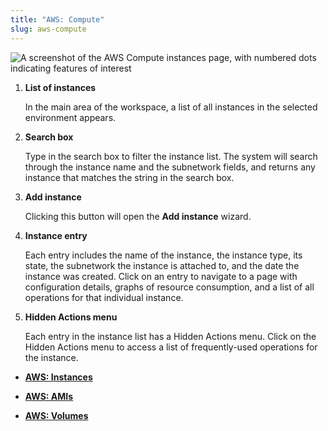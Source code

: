 ```yaml
---
title: "AWS: Compute"
slug: aws-compute
---
```



![A screenshot of the AWS Compute instances page, with numbered dots indicating features of interest](aws-compute-instancelist-numdots-en.png)

1.  **List of instances**

    In the main area of the workspace, a list of all instances in the selected environment appears.

2.  **Search box**

    Type in the search box to filter the instance list. The system will search through the instance name and the subnetwork fields, and returns any instance that matches the string in the search box.

3.  **Add instance**

    Clicking this button will open the **Add instance** wizard.

4.  **Instance entry**

    Each entry includes the name of the instance, the instance type, its state, the subnetwork the instance is attached to, and the date the instance was created. Click on an entry to navigate to a page with configuration details, graphs of resource consumption, and a list of all operations for that individual instance.

5.  **Hidden Actions menu**

    Each entry in the instance list has a Hidden Actions menu. Click on the Hidden Actions menu to access a list of frequently-used operations for the instance.


-   **[AWS: Instances](aws-instances.md)**  

-   **[AWS: AMIs](aws-amis.md)**  

-   **[AWS: Volumes](aws-volumes.md)**  


